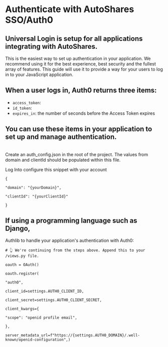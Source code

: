 # Authenticate with AutoShares SSO/Auth0

## Universal Login is setup for all applications integrating with AutoShares. 

This is the easiest way to set up authentication in your application. We recommend using it for the best experience, best security and the fullest array of features. This guide will use it to provide a way for your users to log in to your JavaScript application.

&#x20;

## When a user logs in, Auth0 returns three items:

* `access_token`: &#x20;
* `id_token`:
* `expires_in`: the number of seconds before the Access Token expires

## You can use these items in your application to set up and manage authentication.

\
Create an auth\_config.json in the root of the project. The values from domain and clientId should be populated within this file.

Log Into configure this snippet with your account

`{`

&#x20; `"domain": "{yourDomain}",`

&#x20; `"clientId": "{yourClientId}"`

`}`

&#x20;

## If using a programming language such as Django,

Authlib to handle your application's authentication with Auth0:

`# 👆 We're continuing from the steps above. Append this to your /views.py file.`

`oauth = OAuth()`

`oauth.register(`

&#x20;   `"auth0",`

&#x20;   `client_id=settings.AUTH0_CLIENT_ID,`

&#x20;   `client_secret=settings.AUTH0_CLIENT_SECRET,`

&#x20;   `client_kwargs={`

&#x20;       `"scope": "openid profile email",`

&#x20;   `},`

`server_metadata_url=f"https://{settings.AUTH0_DOMAIN}/.well-known/openid-configuration",)`
